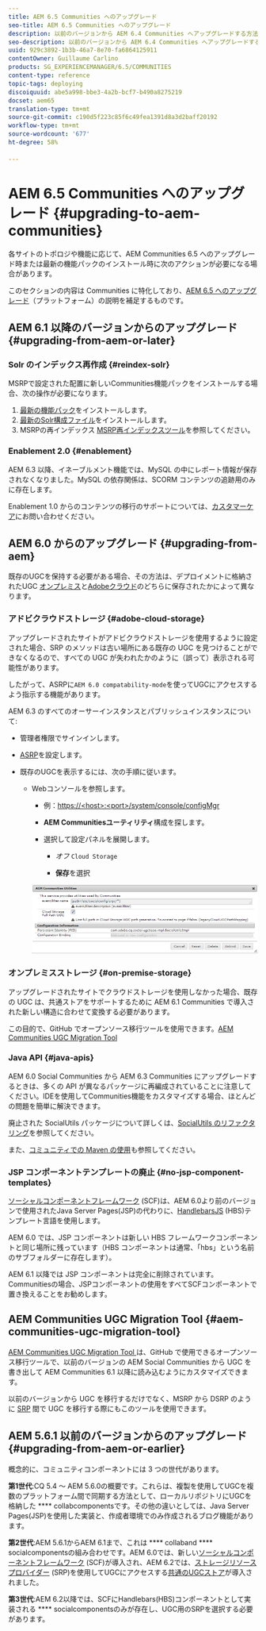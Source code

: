 ```yaml
---
title: AEM 6.5 Communities へのアップグレード
seo-title: AEM 6.5 Communities へのアップグレード
description: 以前のバージョンから AEM 6.4 Communities へアップグレードする方法
seo-description: 以前のバージョンから AEM 6.4 Communities へアップグレードする方法
uuid: 929c3892-1b3b-46a7-8e70-fa6864125911
contentOwner: Guillaume Carlino
products: SG_EXPERIENCEMANAGER/6.5/COMMUNITIES
content-type: reference
topic-tags: deploying
discoiquuid: abe5a998-bbe3-4a2b-bcf7-b490a8275219
docset: aem65
translation-type: tm+mt
source-git-commit: c190d5f223c85f6c49fea1391d8a3d2baff20192
workflow-type: tm+mt
source-wordcount: '677'
ht-degree: 58%

---
```



# AEM 6.5 Communities へのアップグレード {#upgrading-to-aem-communities}

各サイトのトポロジや機能に応じて、AEM Communities 6.5 へのアップグレード時または最新の機能パックのインストール時に次のアクションが必要になる場合があります。

このセクションの内容は Communities に特化しており、[AEM 6.5 へのアップグレード](/help/sites-deploying/upgrade.md)（プラットフォーム）の説明を補足するものです。

## AEM 6.1 以降のバージョンからのアップグレード {#upgrading-from-aem-or-later}

### Solr のインデックス再作成 {#reindex-solr}

MSRPで設定された配置に新しいCommunities機能パックをインストールする場合、次の操作が必要になります。

1. [最新の機能パック](/help/communities/deploy-communities.md#latestfeaturepack)をインストールします。
1. [最新のSolr構成ファイル](/help/communities/msrp.md#upgrading)をインストールします。
1. MSRPの再インデックス
[MSRP再インデックスツール](/help/communities/msrp.md#msrp-reindex-tool)を参照してください。

### Enablement 2.0 {#enablement}

AEM 6.3 以降、イネーブルメント機能では、MySQL の中にレポート情報が保存されなくなりました。MySQL の依存関係は、SCORM コンテンツの追跡用のみに存在します。

Enablement 1.0 からのコンテンツの移行のサポートについては、[カスタマーケア](https://helpx.adobe.com/jp/marketing-cloud/contact-support.html)にお問い合わせください。

## AEM 6.0 からのアップグレード  {#upgrading-from-aem}

既存のUGCを保持する必要がある場合、その方法は、デプロイメントに格納されたUGC [オンプレミス](#on-premise-storage)と[Adobeクラウド](#adobe-cloud-storage)のどちらに保存されたかによって異なります。

### アドビクラウドストレージ {#adobe-cloud-storage}

アップグレードされたサイトがアドビクラウドストレージを使用するように設定された場合、SRP のメソッドは古い場所にある既存の UGC を見つけることができなくなるので、すべての UGC が失われたかのように（誤って）表示される可能性があります。

したがって、ASRPに`AEM 6.0 compatability-mode`を使ってUGCにアクセスするよう指示する機能があります。

AEM 6.3 のすべてのオーサーインスタンスとパブリッシュインスタンスについて:

* 管理者権限でサインインします。
* [ASRP](/help/communities/asrp.md)を設定します。
* 既存のUGCを表示するには、次の手順に従います。

   * Webコンソールを参照します。

      * 例：[https://&lt;host>:&lt;port>/system/console/configMgr](https://localhost:4502/system/console/configMgr)

      * **AEM Communitiesユーティリティ**&#x200B;構成を探します。
      * 選択して設定パネルを展開します。

         * *オフ* `Cloud Storage`

         * **保存**&#x200B;を選択

      ![utilities](assets/utilities.png)


### オンプレミスストレージ {#on-premise-storage}

アップグレードされたサイトでクラウドストレージを使用しなかった場合、既存の UGC は、共通ストアをサポートするために AEM 6.1 Communities で導入された新しい構造に合わせて変換する必要があります。

この目的で、GitHub でオープンソース移行ツールを使用できます。[AEM Communities UGC Migration Tool](https://github.com/Adobe-Marketing-Cloud/communities-ugc-migration)

### Java API {#java-apis}

AEM 6.0 Social Communities から AEM 6.3 Communities にアップグレードするときは、多くの API が異なるパッケージに再編成されていることに注意してください。IDEを使用してCommunities機能をカスタマイズする場合、ほとんどの問題を簡単に解決できます。

廃止された SocialUtils パッケージについて詳しくは、[SocialUtils のリファクタリング](/help/communities/socialutils.md)を参照してください。

また、[コミュニティでの Maven の使用](/help/communities/maven.md)も参照してください。

### JSP コンポーネントテンプレートの廃止  {#no-jsp-component-templates}

[ソーシャルコンポーネントフレームワーク](/help/communities/scf.md) (SCF)は、AEM 6.0より前のバージョンで使用されたJava Server Pages(JSP)の代わりに、[HandlebarsJS](https://www.handlebarsjs.com/) (HBS)テンプレート言語を使用します。

AEM 6.0 では、JSP コンポーネントは新しい HBS フレームワークコンポーネントと同じ場所に残っています（HBS コンポーネントは通常、「hbs」という名前のサブフォルダーに存在します）。

AEM 6.1 以降では JSP コンポーネントは完全に削除されています。Communitiesの場合、JSPコンポーネントの使用をすべてSCFコンポーネントで置き換えることをお勧めします。

## AEM Communities UGC Migration Tool {#aem-communities-ugc-migration-tool}

[AEM Communities UGC Migration Tool ](https://github.com/Adobe-Marketing-Cloud/communities-ugc-migration)は、GitHub で使用できるオープンソース移行ツールで、以前のバージョンの AEM Social Communities から UGC を書き出して AEM Communities 6.1 以降に読み込むようにカスタマイズできます。

以前のバージョンから UGC を移行するだけでなく、MSRP から DSRP のように [SRP](/help/communities/working-with-srp.md) 間で UGC を移行する際にもこのツールを使用できます。

## AEM 5.6.1 以前のバージョンからのアップグレード  {#upgrading-from-aem-or-earlier}

概念的に、コミュニティコンポーネントには 3 つの世代があります。

**第1世代**:CQ 5.4 ～ AEM 5.6.0の概要です。これらは、複製を使用してUGCを複数のプラットフォーム間で同期する方法として、ローカルリポジトリにUGCを格納した **** collabcomponentsです。その他の違いとしては、Java Server Pages(JSP)を使用した実装と、作成者環境でのみ作成されるブログ機能があります。

**第2世代**:AEM 5.6.1からAEM 6.1まで、これは **** collaband  **** socialcomponentsの組み合わせです。AEM 6.0では、新しい[ソーシャルコンポーネントフレームワーク](/help/communities/scf.md) (SCF)が導入され、AEM 6.2では、[ストレージリソースプロバイダー](/help/communities/srp.md) (SRP)を使用してUGCにアクセスする[共通のUGCストア](/help/communities/working-with-srp.md)が導入されました。

**第3世代**:AEM 6.2以降では、SCFにHandlebars(HBS)コンポーネントとして実装される **** socialcomponentsのみが存在し、UGC用のSRPを選択する必要があります。
